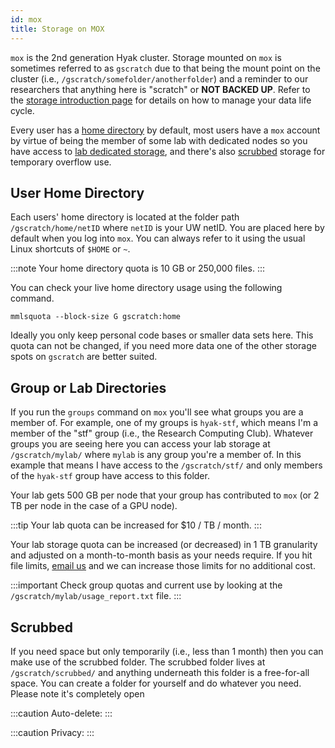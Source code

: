 ```yaml
---
id: mox
title: Storage on MOX
---
```


`mox` is the 2nd generation Hyak cluster. Storage mounted on `mox` is sometimes referred to as `gscratch` due to that being the mount point on the cluster (i.e., `/gscratch/somefolder/anotherfolder`) and a reminder to our researchers that anything here is "scratch" or **NOT BACKED UP**. Refer to the [storage introduction page](data) for details on how to manage your data life cycle.

Every user has a [home directory](#user-home-directory) by default, most users have a `mox` account by virtue of being the member of some lab with dedicated nodes so you have access to [lab dedicated storage](#group-or-lab-directories), and there's also [scrubbed](#scrubbed) storage for temporary overflow use.

## User Home Directory

Each users' home directory is located at the folder path `/gscratch/home/netID` where `netID` is your UW netID. You are placed here by default when you log into `mox`. You can always refer to it using the usual Linux shortcuts of `$HOME` or `~`.

:::note
Your home directory quota is 10 GB or 250,000 files.
:::

You can check your live home directory usage using the following command.

```
mmlsquota --block-size G gscratch:home
````

Ideally you only keep personal code bases or smaller data sets here. This quota can not be changed, if you need more data one of the other storage spots on `gscratch` are better suited.

## Group or Lab Directories

If you run the `groups` command on `mox` you'll see what groups you are a member of. For example, one of my groups is `hyak-stf`, which means I'm a member of the "stf" group (i.e., the Research Computing Club). Whatever groups you are seeing here you can access your lab storage at `/gscratch/mylab/` where `mylab` is any group you're a member of. In this example that means I have access to the `/gscratch/stf/` and only members of the `hyak-stf` group have access to this folder.

Your lab gets 500 GB per node that your group has contributed to `mox` (or 2 TB per node in the case of a GPU node).

:::tip
Your lab quota can be increased for $10 / TB / month.
:::

Your lab storage quota can be increased (or decreased) in 1 TB granularity and adjusted on a month-to-month basis as your needs require. If you hit file limits, <a href="help@uw.edu">email us</a> and we can increase those limits for no additional cost.

:::important
Check group quotas and current use by looking at the `/gscratch/mylab/usage_report.txt` file.
:::

## Scrubbed

If you need space but only temporarily (i.e., less than 1 month) then you can make use of the scrubbed folder. The scrubbed folder lives at `/gscratch/scrubbed/` and anything underneath this folder is a free-for-all space. You can create a folder for yourself and do whatever you need. Please note it's completely open 

:::caution
Auto-delete: 
:::



:::caution
Privacy: 
:::



